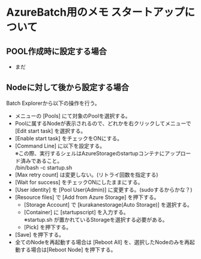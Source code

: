 # AzureBatch用のメモ スタートアップについて

## POOL作成時に設定する場合
* まだ

## Nodeに対して後から設定する場合
Batch Explorerから以下の操作を行う。
* メニューの [Pools] にて対象のPoolを選択する。
* Poolに属するNodeが表示されるので、どれかを右クリックしてメニューで [Edit start task] を選択する。
* [Enable start task] をチェックをONにする。
* [Command Line] に以下を設定する。  
  ※この際、実行するシェルはAzureStorageのstartupコンテナにアップロード済みであること。  
  /bin/bash -c startup.sh
* [Max retry count] は変更しない。(リトライ回数を指定する)
* [Wait for success] をチェックONにしたままにする。
* [User identity] を [Pool User(Admin)] に変更する。(sudoするからかな？)
* [Resource files] で [Add from Azure Storage] を押下する。
  * [Storage Account] で [kurakanestorage(Auto Storage)] を選択する。
  * [Container] に [startupscript] を入力する。  
  ※startup.sh が置かれているStorageを選択する必要がある。
  * [Pick] を押下する。
* [Save] を押下する。
* 全てのNodeを再起動する場合は [Reboot All] を、選択したNodeのみを再起動する場合は[Reboot Node] を押下する。
